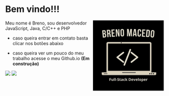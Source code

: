 <h1>Bem vindo!!!</h1>

<img src="assets/my-logo.jpg" align="right" float="right" width="225">
<p>Meu nome é Breno, sou desenvolvedor JavaScript, Java, C/C++ e PHP<br/></p>
<ul><li>caso queira entrar em contato basta clicar nos botões abaixo</li></ul>
<ul><li>caso queira ver um pouco do meu trabalho acesse o meu Github.io <b>(Em construção)</b></li></ul>
<p align="left">
  <a href="https://www.linkedin.com/in/breno-macedo-ernani-de-s%C3%A1-110223158/" alt="Linkedin">
  <img src="https://img.shields.io/badge/-Linkedin-0e76a8?style=for-the-badge&logo=Linkedin&logoColor=white&link=https://www.linkedin.com/in/breno-macedo-ernani-de-s%C3%A1-110223158/"/></a>
  
  <a href="https://api.whatsapp.com/send?phone=+5521968726379&text=Oi%20Breno,%20vim%20atrav%C3%A9s%20do%20seu%20GitHub.%20%20Voc%C3%AA%20se%20encontra%20dispon%C3%ADvel%20no%20momento?" alt="Whatsapp">
  <img src="https://img.shields.io/badge/-Whatsapp-00BB2D?style=for-the-badge&logo=Whatsapp&logoColor=white&link=https://api.whatsapp.com/send?phone=+5521968726379&text=Oi%20Breno,%20vim%20atrav%C3%A9s%20do%20seu%20GitHub.%20%20Voc%C3%AA%20se%20encontra%20dispon%C3%ADvel%20no%20momento?" /></a>

</p>  
<!--<p><b>Meu Github.io:</b> https://breno404.github.io/</p>-->
